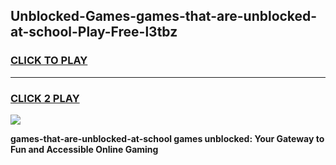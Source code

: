 
## Unblocked-Games-games-that-are-unblocked-at-school-Play-Free-l3tbz
<h3>
<a href="https://premium76.site?title=games-that-are-unblocked-at-school&ref=17A">CLICK TO PLAY</a></h3>
<hr>

<h3>
<a href="https://premium76.site?title=games-that-are-unblocked-at-school&ref=17A">CLICK 2 PLAY</a>
  
</h3>

<a href="https://premium76.site?title=games-that-are-unblocked-at-school&ref=17A"><img src="https://clearcache.store/games.png"></a>


**games-that-are-unblocked-at-school games unblocked: Your Gateway to Fun and Accessible Online Gaming**
